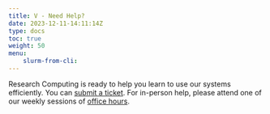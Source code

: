 ```yaml
---
title: V - Need Help?
date: 2023-12-11-14:11:14Z
type: docs
toc: true 
weight: 50
menu: 
    slurm-from-cli:
---
```



Research Computing is ready to help you learn to use our systems efficiently.  You can [submit a ticket](https://www.rc.virginia.edu/form/support-request/).  For in-person help, please attend one of our weekly sessions of [office hours](https://www.rc.virginia.edu/support/#office-hours).
